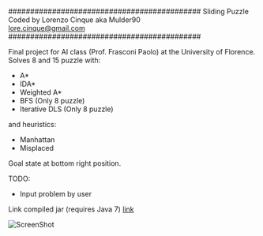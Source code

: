 ############################################
Sliding Puzzle  
Coded by Lorenzo Cinque aka Mulder90  
lore.cinque@gmail.com
############################################

Final project for AI class (Prof. Frasconi Paolo) at the University of Florence.  
Solves 8 and 15 puzzle with:
- A*
- IDA* 
- Weighted A* 
- BFS (Only 8 puzzle) 
- Iterative DLS (Only 8 puzzle)  

and heuristics:
- Manhattan
- Misplaced

Goal state at bottom right position.

TODO:
- Input problem by user

Link compiled jar (requires Java 7)
[link](https://dl.dropboxusercontent.com/u/1994958/Sliding%20Puzzle.jar)

![ScreenShot](https://dl.dropboxusercontent.com/u/1994958/sliding%20puzzle%20IA.png)
